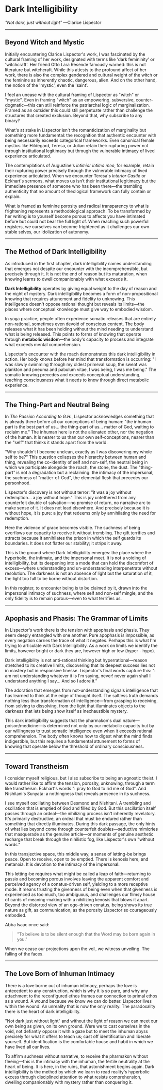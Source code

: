 # Dark Intelligibility

*"Not dark, just without light"*
—Clarice Lispector

---

## Beyond Witch and Mystic

Initially encountering Clarice Lispector's work, I was fascinated by the cultural framing of her work, designated with terms like 'dark femininity' or 'witchcraft'. Her friend Otto Lara Resende famously warned: this is not literature but witchcraft. While this attests to the profound affect of her work, there is also the complex gendered and cultural weight of the witch or the feminine as inherently chaotic, dangerous, alien. And on the other hand, the notion of the 'mystic', even the 'saint'.

I feel an unease with the cultural framing of Lispector as "witch" or "mystic". Even in framing "witch" as an empowering, subversive, counter-dogmatic—this can still reinforce the patriarchal logic of marginalization. Framed as an outsider this could still perpetuate rather than challenge the structures that created exclusion. Beyond that, why subscribe to any binary?

What's at stake in Lispector isn't the romanticization of marginality but something more fundamental: the recognition that authentic encounter with being necessarily exceeds categorical frameworks. Even canonical female mystics like Hildegard, Teresa, or Julian retain their rupturing power not through institutional legitimacy but through the vulnerable intimacy of lived experience articulated.

The contemplations of Augustine's *intimior intimo meo*, for example, retain their rupturing power precisely through the vulnerable intimacy of lived experience articulated. When we encounter Teresa's *Interior Castle* or Eckhart's sermons, what moves us isn't their institutional legitimacy but the immediate presence of someone who has been there—the trembling authenticity that no amount of theological framework can fully contain or explain.

What is framed as feminine porosity and radical transparency to what is frightening represents a methodological approach. To be transformed by her writing is to yourself become porous to affects you have intimated before but could not bear the full light of. When reaching such powerful registers, we ourselves can become frightened as it challenges our own stable selves, our idolization of autonomy.

---

## The Method of Dark Intelligibility

As introduced in the first chapter, dark intelligibility names understanding that emerges not despite our encounter with the incomprehensible, but precisely through it. It is not the end of reason but its maturation, when knowing learns to dwell companionably with what exceeds it.

**Dark Intelligibility** operates by giving equal weight to the day of reason and the night of mystery. Dark intelligibility becomes a form of non-propositional knowing that requires attunement and fidelity to unknowing. This intelligence doesn't oppose rational thought but reveals its limits—the places where conceptual knowledge must give way to embodied wisdom.

In yoga practice, people often experience somatic releases that are entirely non-rational, sometimes even devoid of conscious content. The body releases what it has been holding without the mind needing to understand what is being released. This points to forms of knowing that operate through **metabolic wisdom**—the body's capacity to process and integrate what exceeds mental comprehension.

Lispector's encounter with the roach demonstrates this dark intelligibility in action. Her body knows before her mind that transformation is occurring: "I was slowly swimming through my oldest primeval soup, the sweat was plankton and pneuma and pabulum vitae, I was being, I was me being." The somatic knowing precedes and exceeds conceptual understanding, teaching consciousness what it needs to know through direct metabolic experience.

---

## The Thing-Part and Neutral Being

In *The Passion According to G.H.*, Lispector acknowledges something that is already there before all our conceptions of being human: "the inhuman part is the best part of us… the thing-part of us… matter of God, waiting to reclaim me." The inhuman here is not the alienated other, nor the negation of the human. It is nearer to us than our own self-conceptions, nearer than the "self" that thinks it stands apart from the world.

"Why shouldn't I become unclean, exactly as I was discovering my whole self to be?" This question collapses the hierarchy between human and thing, revealing the co-identity of self and non-self, the neutral being in which we participate alongside the roach, the stone, the dust. The "thing-part" is not a degradation but a reclaiming: the intimacy of the impersonal, the suchness of "matter-of-God", the elemental flesh that precedes our personhood.

Lispector's discovery is not without terror: "it was a joy without redemption… a joy without hope." This is joy untethered from any counterfeit double of salvation—no promise of return, no narrative arc to make sense of it. It does not lead elsewhere. And precisely because it is without hope, it is pure: a joy that redeems only by annihilating the need for redemption.

Here the violence of grace becomes visible. The suchness of being overflows our capacity to receive it without trembling. The gift terrifies and attracts because it annihilates the prison in which the self guards its boundaries. It does not flatter our stability; it strips it away.

This is the ground where Dark Intelligibility emerges: the place where the hyperbolic, the intimate, and the impersonal meet. It is not a voiding of intelligibility, but its deepening into a mode that can hold the discomfort of excess—where understanding and un-understanding interpenetrate without resolution. The darkness is not an absence of light but the saturation of it, the light too full to be borne without distortion.

In this register, to encounter being is to be claimed by it, drawn into the impersonal intimacy of suchness, where self and non-self mingle, and the only fidelity is to remain porous—even to what terrifies us.

---

## Apophasis and Phasis: The Grammar of Limits

In Lispector's work there is the tension with apophasis and phasis. They seem deeply entangled with one another. Pure apophasis is impossible, as every negation carries the trace of what it negates. Perhaps this is what I'm trying to articulate with Dark Intelligibility. As a work on limits we identify the limits, however bright or dark they are, however high or low (hyper - hypo).

Dark intelligibility is not anti-rational thinking but hyperrational—reason stretched to its creative limits, discovering that its deepest success lies not in mastery but in responsive finesse. Lispector's final words capture this: "I am not understanding whatever it is I'm saying, never! never again shall I understand anything I say... And so I adore it."

The adoration that emerges from not-understanding signals intelligence that has learned to think at the edge of thought itself. The saltless truth demands nothing less than transformation of intelligence—from grasping to receiving, from solving to dissolving, from the light that illuminates objects to the darkness that lets being show itself as inexhaustible mystery.

This dark intelligibility suggests that the pharmakon's dual nature—poison/medicine—is determined not only by our metabolic capacity but by our willingness to trust somatic intelligence even when it exceeds rational comprehension. The body often knows how to digest what the mind finds indigestible, but this requires a fundamental attunement to forms of knowing that operate below the threshold of ordinary consciousness.

---

## Toward Transtheism

I consider myself religious, but I also subscribe to being an agnostic theist. I would rather like to affirm the tension, porosity, unknowing, through a term like transtheism. Eckhart's words "I pray to God to rid me of God". And Nishitani's Sunyata: a nothingness that reveals presence in its suchness.

I see myself oscillating between Desmond and Nishitani. A trembling and oscillation that is emptied of God and filled by God. But this oscillation itself passes through an ordeal—the nihilizing process isn't inherently revelatory. It's primarily destructive, an ordeal that must be endured rather than something that directly illuminates. During this dark passage, the only hints of what lies beyond come through counterfeit doubles—seductive mimicries that masquerade as the genuine article—or moments of genuine aesthetic recharge that break through the nihilistic fog, like Lispector's own "without words."

In this transjective space, this middle way, a sense of letting-be brings peace. Open to receive, open to be emptied. There is kenosis here, and metanoia. It is devotion to the intimacy of the impersonal.

This letting-be requires what might be called a leap of faith—returning to passio and becoming porous involves leaving the apparent comfort and perceived agency of a conatus-driven self, yielding to a more receptive mode. It means trusting the givenness of being even when that givenness is experienced as too much, too ambiguous, and challenges our flimsy house of cards of meaning-making with a nihilizing kenosis that blows it apart. Beyond the distorted view of an ego-driven conatus, being shows its true nature as gift, as communication, as the porosity Lispector so courageously embodied.

Abba Isaac once said:

> "To believe is to be silent enough that the Word may be born again in you."

When we cease our projections upon the veil, we witness unveiling. The falling of the faces.

---

## The Love Born of Inhuman Intimacy

There is a love borne out of inhuman intimacy, perhaps the love is antecedent to any construction, which is why it is so pure, and why any attachment to the reconfigured ethos frames our connection to primal ethos as a wound. A wound because we know we can do better. Lispector lives within the wound. An unreality that is now the only reality. The paradoxality there is the heart of dark intelligibility.

"Not dark just without light" and without the light of reason we can meet our own being as given, on its own ground. Were we to cast ourselves in the void, not defiantly oppose it with a gaze but to meet the inhuman abyss precisely for what it offers to teach us; cast off identification and liberate yourself. But identification is the comfortable house and habit in which we have lived all our lives.

To affirm suchness without narrative, to receive the pharmakon without fleeing—this is the intimacy with the inhuman, the fertile neutrality at the heart of being. It is here, in the ruins, that astonishment begins again. Dark intelligibility is the method by which we learn to read reality's hyperbolic excess through disciplined attention to what resists comprehension, dwelling companionably with mystery rather than conquering it.
